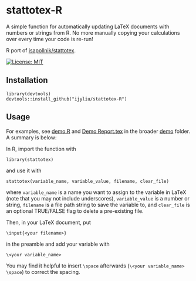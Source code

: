 # stattotex-R

A simple function for automatically updating LaTeX documents with numbers or strings from R. No more manually copying your calculations over every time your code is re-run!

R port of [isapollnik/stattotex](https://github.com/isapollnik/stattotex).

[![License: MIT](https://img.shields.io/badge/License-MIT-yellow.svg)](https://opensource.org/licenses/MIT)

## Installation

```
library(devtools)
devtools::install_github("ijyliu/stattotex-R")
```

## Usage

For examples, see [demo.R](https://github.com/ijyliu/stattotex-R/blob/main/demo/demo.R) and [Demo Report.tex](https://github.com/ijyliu/stattotex-R/blob/main/demo/Demo%20Report.tex) in the broader [demo](https://github.com/ijyliu/stattotex-R/blob/main/demo) folder. A summary is below:

In R, import the function with

```
library(stattotex)
```

and use it with

```
stattotex(variable_name, variable_value, filename, clear_file)
```

where `variable_name` is a name you want to assign to the variable in LaTeX (note that you may not include underscores), `variable_value` is a number or string, `filename` is a file path string to save the variable to, and `clear_file` is an optional TRUE/FALSE flag to delete a pre-existing file.

Then, in your LaTeX document, put

```
\input{<your filename>}
```

in the preamble and add your variable with

```
\<your variable_name>
```

You may find it helpful to insert `\space` afterwards (`\<your variable_name> \space`) to correct the spacing.
